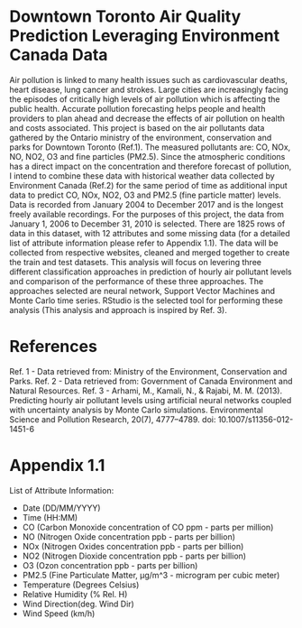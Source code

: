 # Downtown Toronto Air Quality Prediction Leveraging Environment Canada Data

Air pollution is linked to many health issues such as cardiovascular deaths, heart disease, lung cancer and strokes. 
Large cities are increasingly facing the episodes of critically high levels of air pollution which is affecting the public 
health. Accurate pollution forecasting helps people and health providers to plan ahead and decrease the effects of air 
pollution on health and costs associated. This project is based on the air pollutants data gathered by the Ontario ministry of the environment, conservation and parks for Downtown Toronto (Ref.1). The measured pollutants are: CO, NOx, NO, NO2, O3 and fine particles (PM2.5). Since the atmospheric conditions has a direct impact on the concentration and therefore forecast of pollution, I intend to combine these data with historical weather data collected by Environment Canada (Ref.2) for the same period of time as additional input data to predict CO, NOx, NO2, O3 and PM2.5 (fine particle matter) levels.
Data is recorded from January 2004 to December 2017 and is the longest freely available recordings. For the purposes of this 
project, the data from January 1, 2006 to December 31, 2010 is selected. There are 1825 rows of data in this dataset, with 12 attributes and some missing data (for a detailed list of attribute information please refer to Appendix 1.1). The data will be collected from respective websites, cleaned and merged together to create the train and test datasets. 
This analysis will focus on levering three different classification approaches in prediction of hourly air pollutant levels 
and comparison of the performance of these three approaches. The approaches selected are neural network, Support Vector 
Machines and Monte Carlo time series. RStudio is the selected tool for performing these analysis (This analysis and approach
is inspired by Ref. 3).

# References
Ref. 1 - Data retrieved from: Ministry of the Environment, Conservation and Parks. 
Ref. 2 - Data retrieved from: Government of Canada Environment and Natural Resources. 
Ref. 3 -  Arhami, M., Kamali, N., & Rajabi, M. M. (2013). Predicting hourly air pollutant levels using artificial neural networks coupled with uncertainty analysis by Monte Carlo simulations. Environmental Science and Pollution Research, 20(7), 4777–4789. doi: 10.1007/s11356-012-1451-6

# Appendix 1.1
List of Attribute Information:
* Date (DD/MM/YYYY)
* Time (HH:MM)
* CO (Carbon Monoxide concentration of CO ppm - parts per million)
* NO (Nitrogen Oxide concentration ppb - parts per billion)
* NOx (Nitrogen Oxides concentration ppb - parts per billion)
* NO2 (Nitrogen Dioxide concentration ppb - parts per billion)
* O3 (Ozon concentration ppb - parts per billion)
* PM2.5 (Fine Particulate Matter, µg/m^3 - microgram per cubic meter)
* Temperature (Degrees Celsius)
* Relative Humidity (% Rel. H)
* Wind Direction(deg. Wind Dir)
* Wind Speed (km/h)

